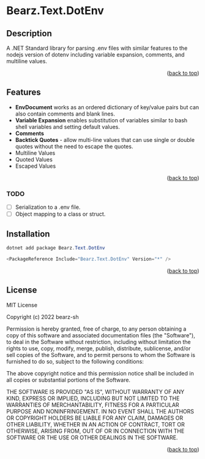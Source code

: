 # Bearz.Text.DotEnv
<a name="top"></a>

## Description

A .NET Standard library for parsing .env files with similar features to the nodejs
version of dotenv including variable expansion, comments, and multiline values.

<p align="right">(<a href="#top">back to top</a>)</p>

## Features 

- **EnvDocument** works as an ordered dictionary of key/value pairs but can also contain comments and blank lines.
- **Variable Expansion** enables substitution of variables similar to bash shell variables and setting default values.
- **Comments**
- **Backtick Quotes** - allow multi-line values that can use single or double quotes without the need to escape the quotes.
- Multiline Values
- Quoted Values
- Escaped Values

<p align="right">(<a href="#top">back to top</a>)</p>

### TODO

- [ ] Serialization to a .env file.
- [ ] Object mapping to a class or struct.

## Installation

```powershell
dotnet add package Bearz.Text.DotEnv
```

```powershell 
<PackageReference Include="Bearz.Text.DotEnv" Version="*" />
```

<p align="right">(<a href="#top">back to top</a>)</p>

## License 

MIT License

Copyright (c) 2022 bearz-sh

Permission is hereby granted, free of charge, to any person obtaining a copy
of this software and associated documentation files (the "Software"), to deal
in the Software without restriction, including without limitation the rights
to use, copy, modify, merge, publish, distribute, sublicense, and/or sell
copies of the Software, and to permit persons to whom the Software is
furnished to do so, subject to the following conditions:

The above copyright notice and this permission notice shall be included in all
copies or substantial portions of the Software.

THE SOFTWARE IS PROVIDED "AS IS", WITHOUT WARRANTY OF ANY KIND, EXPRESS OR
IMPLIED, INCLUDING BUT NOT LIMITED TO THE WARRANTIES OF MERCHANTABILITY,
FITNESS FOR A PARTICULAR PURPOSE AND NONINFRINGEMENT. IN NO EVENT SHALL THE
AUTHORS OR COPYRIGHT HOLDERS BE LIABLE FOR ANY CLAIM, DAMAGES OR OTHER
LIABILITY, WHETHER IN AN ACTION OF CONTRACT, TORT OR OTHERWISE, ARISING FROM,
OUT OF OR IN CONNECTION WITH THE SOFTWARE OR THE USE OR OTHER DEALINGS IN THE
SOFTWARE.

<p align="right">(<a href="#top">back to top</a>)</p>

